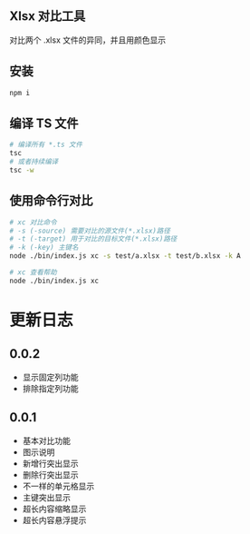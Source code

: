 ## Xlsx 对比工具

对比两个 .xlsx 文件的异同，并且用颜色显示

## 安装
```bash
npm i
```

## 编译 TS 文件
```bash
# 编译所有 *.ts 文件
tsc
# 或者持续编译
tsc -w
```

## 使用命令行对比
```bash
# xc 对比命令
# -s (-source) 需要对比的源文件(*.xlsx)路径
# -t (-target) 用于对比的目标文件(*.xlsx)路径
# -k (-key) 主键名
node ./bin/index.js xc -s test/a.xlsx -t test/b.xlsx -k A

# xc 查看帮助
node ./bin/index.js xc
```

# 更新日志

## 0.0.2
- 显示固定列功能
- 排除指定列功能
## 0.0.1 
- 基本对比功能
- 图示说明
- 新增行突出显示
- 删除行突出显示
- 不一样的单元格显示
- 主键突出显示
- 超长内容缩略显示
- 超长内容悬浮提示

